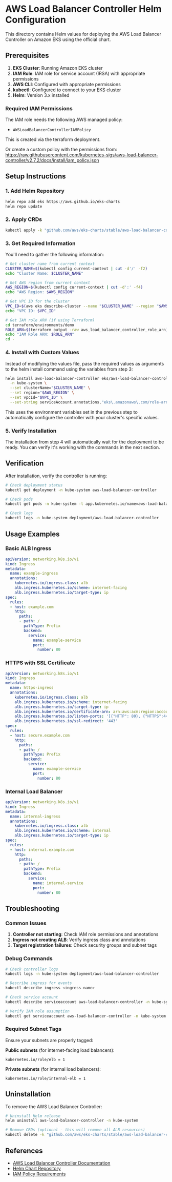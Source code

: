 # AWS Load Balancer Controller Helm Configuration

This directory contains Helm values for deploying the AWS Load Balancer Controller on Amazon EKS using the official chart.

## Prerequisites

1. **EKS Cluster**: Running Amazon EKS cluster
2. **IAM Role**: IAM role for service account (IRSA) with appropriate permissions
3. **AWS CLI**: Configured with appropriate permissions
4. **kubectl**: Configured to connect to your EKS cluster
5. **Helm**: Version 3.x installed

### Required IAM Permissions

The IAM role needs the following AWS managed policy:
- `AWSLoadBalancerControllerIAMPolicy`

This is created via the terraform deployment.

Or create a custom policy with the permissions from: https://raw.githubusercontent.com/kubernetes-sigs/aws-load-balancer-controller/v2.7.2/docs/install/iam_policy.json

## Setup Instructions

### 1. Add Helm Repository

```bash
helm repo add eks https://aws.github.io/eks-charts
helm repo update
```

### 2. Apply CRDs

```bash
kubectl apply -k "github.com/aws/eks-charts/stable/aws-load-balancer-controller/crds?ref=master"
```

### 3. Get Required Information

You'll need to gather the following information:

```bash
# Get cluster name from current context
CLUSTER_NAME=$(kubectl config current-context | cut -d'/' -f2)
echo "Cluster Name: $CLUSTER_NAME"

# Get AWS region from current context  
AWS_REGION=$(kubectl config current-context | cut -d':' -f4)
echo "AWS Region: $AWS_REGION"

# Get VPC ID for the cluster
VPC_ID=$(aws eks describe-cluster --name "$CLUSTER_NAME" --region "$AWS_REGION" --query "cluster.resourcesVpcConfig.vpcId" --output text)
echo "VPC ID: $VPC_ID"

# Get IAM role ARN (if using Terraform)
cd terraform/environments/demo
ROLE_ARN=$(terraform output -raw aws_load_balancer_controller_role_arn)
echo "IAM Role ARN: $ROLE_ARN"
cd -
```

### 4. Install with Custom Values

Instead of modifying the values file, pass the required values as arguments to the helm install command using the variables from step 3:

```bash
helm install aws-load-balancer-controller eks/aws-load-balancer-controller \
  -n kube-system \
  --set clusterName="$CLUSTER_NAME" \
  --set region="$AWS_REGION" \
  --set vpcId="$VPC_ID" \
  --set-string serviceAccount.annotations."eks\.amazonaws\.com/role-arn"="$ROLE_ARN"
```

This uses the environment variables set in the previous step to automatically configure the controller with your cluster's specific values.

### 5. Verify Installation

The installation from step 4 will automatically wait for the deployment to be ready. You can verify it's working with the commands in the next section.

## Verification

After installation, verify the controller is running:

```bash
# Check deployment status
kubectl get deployment -n kube-system aws-load-balancer-controller

# Check pods
kubectl get pods -n kube-system -l app.kubernetes.io/name=aws-load-balancer-controller

# Check logs
kubectl logs -n kube-system deployment/aws-load-balancer-controller
```

## Usage Examples

### Basic ALB Ingress

```yaml
apiVersion: networking.k8s.io/v1
kind: Ingress
metadata:
  name: example-ingress
  annotations:
    kubernetes.io/ingress.class: alb
    alb.ingress.kubernetes.io/scheme: internet-facing
    alb.ingress.kubernetes.io/target-type: ip
spec:
  rules:
  - host: example.com
    http:
      paths:
      - path: /
        pathType: Prefix
        backend:
          service:
            name: example-service
            port:
              number: 80
```

### HTTPS with SSL Certificate

```yaml
apiVersion: networking.k8s.io/v1
kind: Ingress
metadata:
  name: https-ingress
  annotations:
    kubernetes.io/ingress.class: alb
    alb.ingress.kubernetes.io/scheme: internet-facing
    alb.ingress.kubernetes.io/target-type: ip
    alb.ingress.kubernetes.io/certificate-arn: arn:aws:acm:region:account:certificate/cert-id
    alb.ingress.kubernetes.io/listen-ports: '[{"HTTP": 80}, {"HTTPS":443}]'
    alb.ingress.kubernetes.io/ssl-redirect: '443'
spec:
  rules:
  - host: secure.example.com
    http:
      paths:
      - path: /
        pathType: Prefix
        backend:
          service:
            name: example-service
            port:
              number: 80
```

### Internal Load Balancer

```yaml
apiVersion: networking.k8s.io/v1
kind: Ingress
metadata:
  name: internal-ingress
  annotations:
    kubernetes.io/ingress.class: alb
    alb.ingress.kubernetes.io/scheme: internal
    alb.ingress.kubernetes.io/target-type: ip
spec:
  rules:
  - host: internal.example.com
    http:
      paths:
      - path: /
        pathType: Prefix
        backend:
          service:
            name: internal-service
            port:
              number: 80
```

## Troubleshooting

### Common Issues

1. **Controller not starting**: Check IAM role permissions and annotations
2. **Ingress not creating ALB**: Verify ingress class and annotations
3. **Target registration failures**: Check security groups and subnet tags

### Debug Commands

```bash
# Check controller logs
kubectl logs -n kube-system deployment/aws-load-balancer-controller

# Describe ingress for events
kubectl describe ingress <ingress-name>

# Check service account
kubectl describe serviceaccount aws-load-balancer-controller -n kube-system

# Verify IAM role assumption
kubectl get serviceaccount aws-load-balancer-controller -n kube-system -o yaml
```

### Required Subnet Tags

Ensure your subnets are properly tagged:

**Public subnets** (for internet-facing load balancers):
```
kubernetes.io/role/elb = 1
```

**Private subnets** (for internal load balancers):
```
kubernetes.io/role/internal-elb = 1
```

## Uninstallation

To remove the AWS Load Balancer Controller:

```bash
# Uninstall Helm release
helm uninstall aws-load-balancer-controller -n kube-system

# Remove CRDs (optional - this will remove all ALB resources)
kubectl delete -k "github.com/aws/eks-charts/stable/aws-load-balancer-controller/crds?ref=master"
```

## References

- [AWS Load Balancer Controller Documentation](https://kubernetes-sigs.github.io/aws-load-balancer-controller/)
- [Helm Chart Repository](https://github.com/aws/eks-charts/tree/master/stable/aws-load-balancer-controller)
- [IAM Policy Requirements](https://raw.githubusercontent.com/kubernetes-sigs/aws-load-balancer-controller/v2.7.2/docs/install/iam_policy.json)